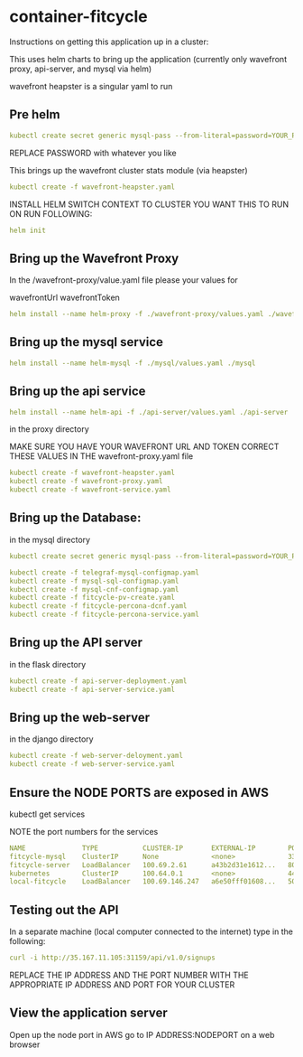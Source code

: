 # container-fitcycle

Instructions on getting this application up in a cluster:

This uses helm charts to bring up the application
(currently only wavefront proxy, api-server, and mysql via helm)

wavefront heapster is a singular yaml to run

## Pre helm

```yaml
kubectl create secret generic mysql-pass --from-literal=password=YOUR_PASSWORD
```

REPLACE PASSWORD with whatever you like

This brings up the wavefront cluster stats module (via heapster)

```yaml
kubectl create -f wavefront-heapster.yaml
```

INSTALL HELM 
SWITCH CONTEXT TO CLUSTER YOU WANT THIS TO RUN ON
RUN FOLLOWING:

```yaml
helm init
```
 
## Bring up the Wavefront Proxy

In the /wavefront-proxy/value.yaml file please your values for

wavefrontUrl
wavefrontToken

```yaml
helm install --name helm-proxy -f ./wavefront-proxy/values.yaml ./wavefront-proxy 
```

## Bring up the mysql service

```yaml
helm install --name helm-mysql -f ./mysql/values.yaml ./mysql
```

## Bring up the api service

```yaml
helm install --name helm-api -f ./api-server/values.yaml ./api-server
```


 in the proxy directory

MAKE SURE YOU HAVE YOUR WAVEFRONT URL AND TOKEN
CORRECT THESE VALUES IN THE wavefront-proxy.yaml file

```yaml
kubectl create -f wavefront-heapster.yaml
kubectl create -f wavefront-proxy.yaml
kubectl create -f wavefront-service.yaml

```

## Bring up the Database:

in the mysql directory

```yaml
kubectl create secret generic mysql-pass --from-literal=password=YOUR_PASSWORD

kubectl create -f telegraf-mysql-configmap.yaml
kubectl create -f mysql-sql-configmap.yaml
kubectl create -f mysql-cnf-configmap.yaml
kubectl create -f fitcycle-pv-create.yaml
kubectl create -f fitcycle-percona-dcnf.yaml
kubectl create -f fitcycle-percona-service.yaml

```

## Bring up the API server

in the flask directory
```yaml
kubectl create -f api-server-deployment.yaml
kubectl create -f api-server-service.yaml
```

## Bring up the web-server

in the django directory
```yaml
kubectl create -f web-server-deloyment.yaml
kubectl create -f web-server-service.yaml
```
## Ensure the NODE PORTS are exposed in AWS

kubectl get services

NOTE the port numbers for the services

```yaml
NAME              TYPE           CLUSTER-IP       EXTERNAL-IP        PORT(S)          AGE
fitcycle-mysql    ClusterIP      None             <none>             3306/TCP         20d
fitcycle-server   LoadBalancer   100.69.2.61      a43b2d31e1612...   8000:31553/TCP   7d
kubernetes        ClusterIP      100.64.0.1       <none>             443/TCP          80d
local-fitcycle    LoadBalancer   100.69.146.247   a6e50fff01608...   5000:31159/TCP   7d
```

## Testing out the API

In a separate machine (local computer connected to the internet) type in the following:

```yaml
curl -i http://35.167.11.105:31159/api/v1.0/signups
```

REPLACE THE IP ADDRESS AND THE PORT NUMBER WITH THE APPROPRIATE IP ADDRESS AND PORT FOR YOUR CLUSTER 

## View the application server

Open up the node port in AWS
go to IP ADDRESS:NODEPORT on a web browser


